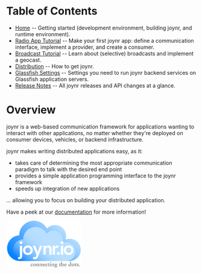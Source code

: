 # Table of Contents
* [Home](wiki/Home.md) -- Getting started (development environment, building joynr, and runtime
  environment).
* [Radio App Tutorial](wiki/Tutorial.md) -- Make your first joynr app: define a communication
  interface, implement a provider, and create a consumer.
* [Broadcast Tutorial](wiki/Broadcast-Tutorial.md) -- Learn about (selective) broadcasts and
  implement a geocast.
* [Distribution](wiki/Distribution.md) -- How to get joynr.
* [Glassfish Settings](wiki/Glassfish-settings.md) -- Settings you need to run joynr backend
  services on Glassfish application servers.
* [Release Notes](wiki/ReleaseNotes.md) -- All joynr releases and API changes at a glance.

# Overview
joynr is a web-based communication framework for applications wanting to interact with other
applications, no matter whether they're deployed on consumer devices, vehicles, or backend
infrastructure.

joynr makes writing distributed applications easy, as it:

* takes care of determining the most appropriate communication paradigm to talk with the desired
  end point
* provides a simple application programming interface to the joynr framework
* speeds up integration of new applications

... allowing you to focus on building your distributed application.


Have a peek at our [documentation](wiki/Home.md) for more information!

<img src="graphics/joynr-logo.png" alt="joynr" style="width: 200px;"/>
